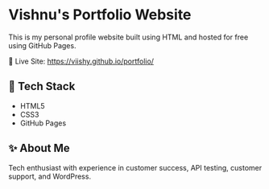 # Vishnu's Portfolio Website

This is my personal profile website built using HTML and hosted for free using GitHub Pages.

🔗 Live Site: https://viishy.github.io/portfolio/

## 🔧 Tech Stack
- HTML5
- CSS3
- GitHub Pages

## ✨ About Me
Tech enthusiast with experience in customer success, API testing, customer support, and WordPress.
